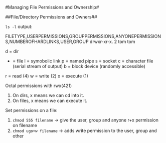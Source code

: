 #Managing File Permissions and Ownership#

##File/Directory Permissions and Owners##

`ls -l` output:

FILETYPE,USERPERMISSIONS,GROUPPERMISSIONS,ANYONEPERMISSIONS,NUMBEROFHARDLINKS,USER,GROUP
drwxr-xr-x. 2 tom tom

d = dir
- = file
l = symobolic link
p = named pipe
s = socket
c = character file (serial stream of output)
b = block device (randomly accessible)

r = read (4)
w = write (2)
x = execute (1)

Octal permissions with rwx(421)
1. On dirs, x means we can cd into it.
2. On files, x means we can execute it.

Set permissions on a file:
1. `chmod 555 filename` -> give the user, group and anyone r+x permission on filename
2. `chmod ugo+w filename` -> adds write permission to the user, group and other


